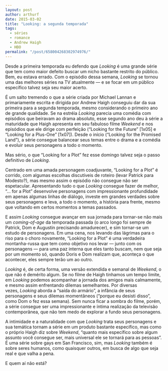 ```yaml
---
layout: post
author: arthurf
date: 2015-03-02
title: "Looking: a segunda temporada"
tags:
  - séries
  - romance
  - Andrew Haigh
  - HBO
permalink: "/post/658004268302974976/"
---
```


Desde a primeira temporada eu defendo que _Looking_ é uma grande série que tem como maior defeito buscar um nicho bastante restrito do público. Bem, eu estava errado. Com o episódio dessa semana, *Looking* se tornou uma das melhores séries na TV atualmente — e se focar em um público específico talvez seja seu maior acerto.

É um salto tremendo o que a série criada por Michael Lannan e primariamente escrita e dirigida por Andrew Haigh conseguiu dar da sua primeira para a segunda temporada, mesmo considerando o primeiro ano de grande qualidade. Se na estréia *Looking* parecia uma comédia com episódios que beiravam ao drama absoluto, esse segundo ano deu à série a maturidade que Haigh apresenta em seu fabuloso filme *Weekend* e nos episódios que ele dirige com perfeição (“Looking for the Future” \[1x05\] e “Looking for a Plus-One” \[1x07\]). Desde o início (“Looking for the Promised Land”), a série consegue balancear seus temas entre o drama e a comédia e evoluir seus personagens a todo o momento.

Mas sério, o que “Looking for a Plot” fez esse domingo talvez seja o passo definitivo de *Looking*.

Centrado em uma amada personagem coadjuvante, “Looking for a Plot” é corrido, com algumas escolhas discutíveis de roteiro (levar Patrick para Modesto?), mas mesmo assim o episódio não consegue não ser espetacular. Apresentando tudo o que *Looking* consegue fazer de melhor, “… for a Plot” desenvolve personagens com impressionante profundidade em apenas algumas linhas de diálogo, investe em grandes verdades sobre seus personagens e leva, a todo o momento, a história para frente, mesmo que voltando em certos momentos a temas passados.

E assim *Looking* consegue avançar em sua jornada para tornar-se não mais um *coming-of-age* da temporada passada (o arco longo foi sempre de Patrick, Dom e Augustin precisando amadurecer), e sim tornar-se um estudo de personagens. Em uma cena, nos levando das lágrimas para o riso para o choro novamente, “Looking for a Plot” é uma verdadeira montanha-russa que tem como objetivo nos levar — junto com os personagens — para uma paz interna que eles tanto buscam, nem que seja por um momento só, quando Doris e Dom realizam que, aconteça o que acontecer, eles sempre terão um ao outro.

_Looking_ é, de certa forma, uma versão extendida e semanal de *Weekend*, o que não é demérito algum. Se no filme de Haigh tinhamos um tempo limite, em *Looking* podemos acompanhar a jornada dos amigos mais calmamente, e mesmo assim enfrentando dilemas semelhantes. Por diversas vezes, *Looking* aborda a “saída do armário”, a infância de seus personagens e seus dilemas momentâneos (“porque eu desisti disso”, como Dom o fez essa semana). Sem nunca ficar a sombra do filme, porém, a série consegue ser uma impressionante e íntima realização da televisão contemporânea, que não tem medo de explorar a fundo seus personagens.

A intimidade e a naturalidade com que *Looking* trata seus personagens e sua temática tornam a série em um produto bastante específico, mas como o próprio Haigh diz sobre *Weekend*, “quanto mais específico sobre algum assunto você consegue ser, mais universal ele se tornará para as pessoas”. É uma série sobre gays em San Francisco, sim, mas *Looking* também é sobre seres humanos, como quaisquer outros, em busca de algo que seja real e que valha a pena.

E quem aí não está?

